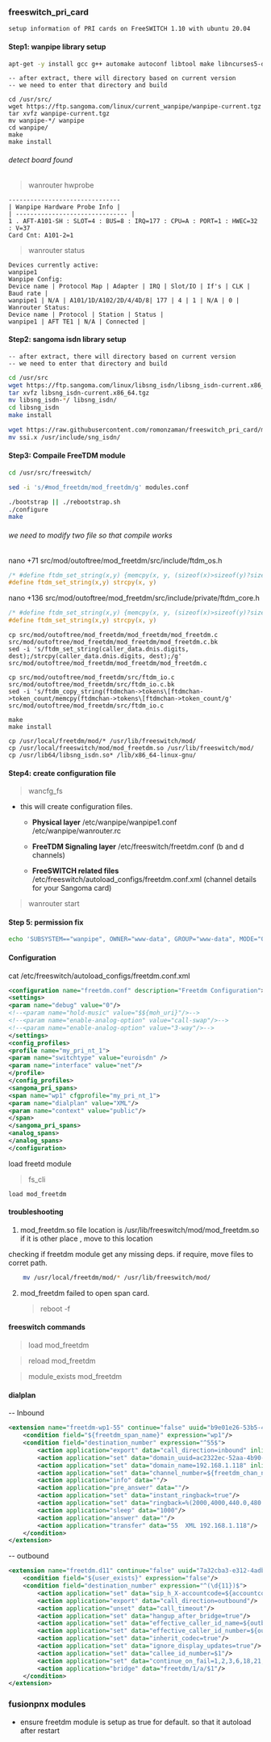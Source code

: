 ### freeswitch_pri_card
```
setup information of PRI cards on FreeSWITCH 1.10 with ubuntu 20.04
```

#### Step1: wanpipe library setup
```bash
apt-get -y install gcc g++ automake autoconf libtool make libncurses5-dev flex bison patch libtool autoconf linux-headers-$(uname -r) libxml2-dev cmake mlocate
```

```
-- after extract, there will directory based on current version
-- we need to enter that directory and build
```
```
cd /usr/src/
wget https://ftp.sangoma.com/linux/current_wanpipe/wanpipe-current.tgz
tar xvfz wanpipe-current.tgz
mv wanpipe-*/ wanpipe
cd wanpipe/
make
make install

```


###### detect board found

> wanrouter hwprobe
```
-------------------------------
| Wanpipe Hardware Probe Info |
| ------------------------------- |
1 . AFT-A101-SH : SLOT=4 : BUS=8 : IRQ=177 : CPU=A : PORT=1 : HWEC=32 : V=37
Card Cnt: A101-2=1
```

> wanrouter status
```
Devices currently active:
wanpipe1
Wanpipe Config:
Device name | Protocol Map | Adapter | IRQ | Slot/IO | If's | CLK | Baud rate |
wanpipe1 | N/A | A101/1D/A102/2D/4/4D/8| 177 | 4 | 1 | N/A | 0 |
Wanrouter Status:
Device name | Protocol | Station | Status |
wanpipe1 | AFT TE1 | N/A | Connected |
```

#### Step2: sangoma isdn library setup
```
-- after extract, there will directory based on current version
-- we need to enter that directory and build
```

```bash
cd /usr/src
wget https://ftp.sangoma.com/linux/libsng_isdn/libsng_isdn-current.x86_64.tgz
tar xvfz libsng_isdn-current.x86_64.tgz
mv libsng_isdn-*/ libsng_isdn/
cd libsng_isdn
make install

wget https://raw.githubusercontent.com/romonzaman/freeswitch_pri_card/main/ssi.x
mv ssi.x /usr/include/sng_isdn/

```

#### Step3: Compaile FreeTDM module
```bash
cd /usr/src/freeswitch/
```

```bash
sed -i 's/#mod_freetdm/mod_freetdm/g' modules.conf

./bootstrap || ./rebootstrap.sh
./configure
make

```

###### we need to modify two file so that compile works
nano +71 src/mod/outoftree/mod_freetdm/src/include/ftdm_os.h
```c
/* #define ftdm_set_string(x,y) {memcpy(x, y, (sizeof(x)>sizeof(y)?sizeof(y):sizeof(x))-1); x[(sizeof(x)>sizeof(y)?sizeof(y):sizeof(x))-1] = 0;} */
#define ftdm_set_string(x,y) strcpy(x, y)

```

nano +136 src/mod/outoftree/mod_freetdm/src/include/private/ftdm_core.h
```c
/* #define ftdm_set_string(x,y) {memcpy(x, y, (sizeof(x)>sizeof(y)?sizeof(y):sizeof(x))-1); x[(sizeof(x)>sizeof(y)?sizeof(y):sizeof(x))-1] = 0;} */
#define ftdm_set_string(x,y) strcpy(x, y)

```


```
cp src/mod/outoftree/mod_freetdm/mod_freetdm/mod_freetdm.c src/mod/outoftree/mod_freetdm/mod_freetdm/mod_freetdm.c.bk
sed -i 's/ftdm_set_string(caller_data.dnis.digits, dest);/strcpy(caller_data.dnis.digits, dest);/g' src/mod/outoftree/mod_freetdm/mod_freetdm/mod_freetdm.c

cp src/mod/outoftree/mod_freetdm/src/ftdm_io.c src/mod/outoftree/mod_freetdm/src/ftdm_io.c.bk
sed -i 's/ftdm_copy_string(ftdmchan->tokens\[ftdmchan->token_count/memcpy(ftdmchan->tokens\[ftdmchan->token_count/g' src/mod/outoftree/mod_freetdm/src/ftdm_io.c

make
make install

cp /usr/local/freetdm/mod/* /usr/lib/freeswitch/mod/
cp /usr/local/freeswitch/mod/mod_freetdm.so /usr/lib/freeswitch/mod/
cp /usr/lib64/libsng_isdn.so* /lib/x86_64-linux-gnu/

```

#### Step4: create configuration file

> wancfg_fs

- this will create configuration files.
  - **Physical layer**
/etc/wanpipe/wanpipe1.conf
/etc/wanpipe/wanrouter.rc

  - **FreeTDM Signaling layer**
/etc/freeswitch/freetdm.conf (b and d channels)

  - **FreeSWITCH related files**
/etc/freeswitch/autoload_configs/freetdm.conf.xml (channel details for your Sangoma card)

 > wanrouter start


#### Step 5: permission fix
```bash
echo 'SUBSYSTEM=="wanpipe", OWNER="www-data", GROUP="www-data", MODE="0660"' > /etc/udev/rules.d/30-wanpipe.rules
```

#### Configuration

cat /etc/freeswitch/autoload_configs/freetdm.conf.xml
```xml
<configuration name="freetdm.conf" description="Freetdm Configuration">
<settings>
<param name="debug" value="0"/>
<!--<param name="hold-music" value="$${moh_uri}"/>-->
<!--<param name="enable-analog-option" value="call-swap"/>-->
<!--<param name="enable-analog-option" value="3-way"/>-->
</settings>
<config_profiles>
<profile name="my_pri_nt_1">
<param name="switchtype" value="euroisdn" />
<param name="interface" value="net"/>
</profile>
</config_profiles>
<sangoma_pri_spans>
<span name="wp1" cfgprofile="my_pri_nt_1">
<param name="dialplan" value="XML"/>
<param name="context" value="public"/>
</span>
</sangoma_pri_spans>
<analog_spans>
</analog_spans>
</configuration>
```

load freetd module
> fs_cli
```
load mod_freetdm

```

#### troubleshooting

1) mod_freetdm.so file location is /usr/lib/freeswitch/mod/mod_freetdm.so
if it is other place , move to this location

checking if freetdm module get any missing deps.
if require, move files to corret path.
```bash
	mv /usr/local/freetdm/mod/* /usr/lib/freeswitch/mod/
```

2) mod_freetdm failed to open span card.
   > reboot -f

#### freeswitch commands
> load mod_freetdm

> reload mod_freetdm

> module_exists mod_freetdm

#### dialplan

-- Inbound
```xml
<extension name="freetdm-wp1-55" continue="false" uuid="b9e01e26-53b5-46fd-893e-08ffd7f0600d">
	<condition field="${freetdm_span_name}" expression="wp1"/>
	<condition field="destination_number" expression="^55$">
		<action application="export" data="call_direction=inbound" inline="true"/>
		<action application="set" data="domain_uuid=ac2322ec-52aa-4b90-82c9-6f571a02b09f" inline="true"/>
		<action application="set" data="domain_name=192.168.1.118" inline="true"/>
		<action application="set" data="channel_number=${freetdm_chan_number}"/>
		<action application="info" data=""/>
		<action application="pre_answer" data=""/>
		<action application="set" data="instant_ringback=true"/>
		<action application="set" data="ringback=%(2000,4000,440.0,480.0)"/>
		<action application="sleep" data="1000"/>
		<action application="answer" data=""/>
		<action application="transfer" data="55  XML 192.168.1.118"/>
	</condition>
</extension>
```


-- outbound
```xml
<extension name="freetdm.d11" continue="false" uuid="7a32cba3-e312-4adb-91aa-11b21282d1cf">
	<condition field="${user_exists}" expression="false"/>
	<condition field="destination_number" expression="^(\d{11})$">
		<action application="set" data="sip_h_X-accountcode=${accountcode}"/>
		<action application="export" data="call_direction=outbound"/>
		<action application="unset" data="call_timeout"/>
		<action application="set" data="hangup_after_bridge=true"/>
		<action application="set" data="effective_caller_id_name=${outbound_caller_id_name}"/>
		<action application="set" data="effective_caller_id_number=${outbound_caller_id_number}"/>
		<action application="set" data="inherit_codec=true"/>
		<action application="set" data="ignore_display_updates=true"/>
		<action application="set" data="callee_id_number=$1"/>
		<action application="set" data="continue_on_fail=1,2,3,6,18,21,27,28,31,34,38,41,42,44,58,88,111,403,501,602,607"/>
		<action application="bridge" data="freetdm/1/a/$1"/>
	</condition>
</extension>
```

### fusionpnx modules

- ensure freetdm module is setup as true for default. so that it autoload after restart

